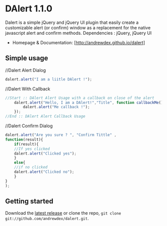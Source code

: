 DAlert 1.1.0
======

Dalert is a simple jQuery and jQuery UI plugin that easily create a customizable alert (or confirm) window as a replacement for the native javascript alert and confirm methods.
Dependencies : jQuery, jQuery UI



* Homepage & Documentation: [http://andrewdex.github.io/dalert]


## Simple usage

//Dalert Alert Dialog
```js
dalert.alert("I am a liitle DAlert !"); 
```
//Dalert With Callback
```js
//Start :: DAlert Alert Usage with a callback on close of the alert		
    dalert.alert("Hello, I am a DAlert!","Title", function callbackMe(){
        dalert.alert("Me callback !");
    });
//End :: DAlert Alert Callback Usage
```

//Dalert Confirm Dialog
```js
dalert.alert("Are you sure ? ", "Confirm Tittle" , 
function(result){
	if(result){
	//If yes clicked 
	dalert.alert("Clicked yes"); 
	}
	else{
	//if no clicked
	dalert.alert("Clicked no"); 
	}
}
);
```


## Getting started
Download the [latest release](https://github.com/andrewdex/dalert/archive/master.zip) or clone the repo, `git clone git://github.com/andrewdex/dalert.git`.

